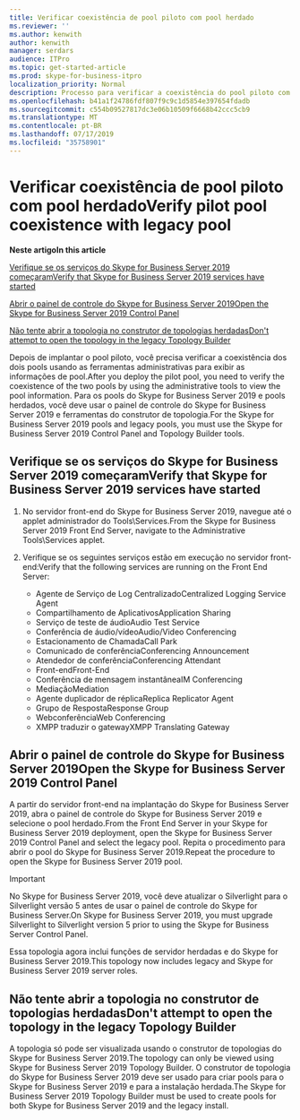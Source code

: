```yaml
---
title: Verificar coexistência de pool piloto com pool herdado
ms.reviewer: ''
ms.author: kenwith
author: kenwith
manager: serdars
audience: ITPro
ms.topic: get-started-article
ms.prod: skype-for-business-itpro
localization_priority: Normal
description: Processo para verificar a coexistência do pool piloto com o pool herdado.
ms.openlocfilehash: b41a1f24786fdf807f9c9c1d5854e397654fdadb
ms.sourcegitcommit: c554b09527817dc3e06b10509f6668b42ccc5cb9
ms.translationtype: MT
ms.contentlocale: pt-BR
ms.lasthandoff: 07/17/2019
ms.locfileid: "35758901"
---
```

# <a name="verify-pilot-pool-coexistence-with-legacy-pool"></a><span data-ttu-id="6c327-103">Verificar coexistência de pool piloto com pool herdado</span><span class="sxs-lookup"><span data-stu-id="6c327-103">Verify pilot pool coexistence with legacy pool</span></span>

 <span data-ttu-id="6c327-104">**Neste artigo**</span><span class="sxs-lookup"><span data-stu-id="6c327-104">**In this article**</span></span>
  
[<span data-ttu-id="6c327-105">Verifique se os serviços do Skype for Business Server 2019 começaram</span><span class="sxs-lookup"><span data-stu-id="6c327-105">Verify that Skype for Business Server 2019 services have started</span></span>](#sectionSection0)
  
[<span data-ttu-id="6c327-106">Abrir o painel de controle do Skype for Business Server 2019</span><span class="sxs-lookup"><span data-stu-id="6c327-106">Open the Skype for Business Server 2019 Control Panel</span></span>](#sectionSection1)
  
[<span data-ttu-id="6c327-107">Não tente abrir a topologia no construtor de topologias herdadas</span><span class="sxs-lookup"><span data-stu-id="6c327-107">Don't attempt to open the topology in the legacy Topology Builder</span></span>](#sectionSection2)
  
<span data-ttu-id="6c327-108">Depois de implantar o pool piloto, você precisa verificar a coexistência dos dois pools usando as ferramentas administrativas para exibir as informações de pool.</span><span class="sxs-lookup"><span data-stu-id="6c327-108">After you deploy the pilot pool, you need to verify the coexistence of the two pools by using the administrative tools to view the pool information.</span></span> <span data-ttu-id="6c327-109">Para os pools do Skype for Business Server 2019 e pools herdados, você deve usar o painel de controle do Skype for Business Server 2019 e ferramentas do construtor de topologia.</span><span class="sxs-lookup"><span data-stu-id="6c327-109">For the Skype for Business Server 2019 pools and legacy pools, you must use the Skype for Business Server 2019 Control Panel and Topology Builder tools.</span></span> 
  
## <a name="verify-that-skype-for-business-server-2019-services-have-started"></a><span data-ttu-id="6c327-110">Verifique se os serviços do Skype for Business Server 2019 começaram</span><span class="sxs-lookup"><span data-stu-id="6c327-110">Verify that Skype for Business Server 2019 services have started</span></span>
<span data-ttu-id="6c327-111"><a name="sectionSection0"> </a></span><span class="sxs-lookup"><span data-stu-id="6c327-111"></span></span>

1. <span data-ttu-id="6c327-112">No servidor front-end do Skype for Business Server 2019, navegue até o applet administrador do Tools\Services.</span><span class="sxs-lookup"><span data-stu-id="6c327-112">From the Skype for Business Server 2019 Front End Server, navigate to the Administrative Tools\Services applet.</span></span>
    
2. <span data-ttu-id="6c327-113">Verifique se os seguintes serviços estão em execução no servidor front-end:</span><span class="sxs-lookup"><span data-stu-id="6c327-113">Verify that the following services are running on the Front End Server:</span></span>

    - <span data-ttu-id="6c327-114">Agente de Serviço de Log Centralizado</span><span class="sxs-lookup"><span data-stu-id="6c327-114">Centralized Logging Service Agent</span></span>
    - <span data-ttu-id="6c327-115">Compartilhamento de Aplicativos</span><span class="sxs-lookup"><span data-stu-id="6c327-115">Application Sharing</span></span>
    - <span data-ttu-id="6c327-116">Serviço de teste de áudio</span><span class="sxs-lookup"><span data-stu-id="6c327-116">Audio Test Service</span></span>
    - <span data-ttu-id="6c327-117">Conferência de áudio/vídeo</span><span class="sxs-lookup"><span data-stu-id="6c327-117">Audio/Video Conferencing</span></span>
    - <span data-ttu-id="6c327-118">Estacionamento de Chamada</span><span class="sxs-lookup"><span data-stu-id="6c327-118">Call Park</span></span>
    - <span data-ttu-id="6c327-119">Comunicado de conferência</span><span class="sxs-lookup"><span data-stu-id="6c327-119">Conferencing Announcement</span></span>
    - <span data-ttu-id="6c327-120">Atendedor de conferência</span><span class="sxs-lookup"><span data-stu-id="6c327-120">Conferencing Attendant</span></span>
    - <span data-ttu-id="6c327-121">Front-end</span><span class="sxs-lookup"><span data-stu-id="6c327-121">Front-End</span></span>
    - <span data-ttu-id="6c327-122">Conferência de mensagem instantânea</span><span class="sxs-lookup"><span data-stu-id="6c327-122">IM Conferencing</span></span>
    - <span data-ttu-id="6c327-123">Mediação</span><span class="sxs-lookup"><span data-stu-id="6c327-123">Mediation</span></span>
    - <span data-ttu-id="6c327-124">Agente duplicador de réplica</span><span class="sxs-lookup"><span data-stu-id="6c327-124">Replica Replicator Agent</span></span>
    - <span data-ttu-id="6c327-125">Grupo de Resposta</span><span class="sxs-lookup"><span data-stu-id="6c327-125">Response Group</span></span>
    - <span data-ttu-id="6c327-126">Webconferência</span><span class="sxs-lookup"><span data-stu-id="6c327-126">Web Conferencing</span></span>
    - <span data-ttu-id="6c327-127">XMPP traduzir o gateway</span><span class="sxs-lookup"><span data-stu-id="6c327-127">XMPP Translating Gateway</span></span>

  
## <a name="open-the-skype-for-business-server-2019-control-panel"></a><span data-ttu-id="6c327-128">Abrir o painel de controle do Skype for Business Server 2019</span><span class="sxs-lookup"><span data-stu-id="6c327-128">Open the Skype for Business Server 2019 Control Panel</span></span>
<span data-ttu-id="6c327-129"><a name="sectionSection1"> </a></span><span class="sxs-lookup"><span data-stu-id="6c327-129"></span></span>

<span data-ttu-id="6c327-130">A partir do servidor front-end na implantação do Skype for Business Server 2019, abra o painel de controle do Skype for Business Server 2019 e selecione o pool herdado.</span><span class="sxs-lookup"><span data-stu-id="6c327-130">From the Front End Server in your Skype for Business Server 2019 deployment, open the Skype for Business Server 2019 Control Panel and select the legacy pool.</span></span> <span data-ttu-id="6c327-131">Repita o procedimento para abrir o pool do Skype for Business Server 2019.</span><span class="sxs-lookup"><span data-stu-id="6c327-131">Repeat the procedure to open the Skype for Business Server 2019 pool.</span></span>
  
> [!IMPORTANT]
> <span data-ttu-id="6c327-132">No Skype for Business Server 2019, você deve atualizar o Silverlight para o Silverlight versão 5 antes de usar o painel de controle do Skype for Business Server.</span><span class="sxs-lookup"><span data-stu-id="6c327-132">On Skype for Business Server 2019, you must upgrade Silverlight to Silverlight version 5 prior to using the Skype for Business Server Control Panel.</span></span> 
  
<span data-ttu-id="6c327-133">Essa topologia agora inclui funções de servidor herdadas e do Skype for Business Server 2019.</span><span class="sxs-lookup"><span data-stu-id="6c327-133">This topology now includes legacy and Skype for Business Server 2019 server roles.</span></span> 

  
## <a name="dont-attempt-to-open-the-topology-in-the-legacy-topology-builder"></a><span data-ttu-id="6c327-134">Não tente abrir a topologia no construtor de topologias herdadas</span><span class="sxs-lookup"><span data-stu-id="6c327-134">Don't attempt to open the topology in the legacy Topology Builder</span></span>
<span data-ttu-id="6c327-135"><a name="sectionSection2"> </a></span><span class="sxs-lookup"><span data-stu-id="6c327-135"></span></span>

<span data-ttu-id="6c327-136">A topologia só pode ser visualizada usando o construtor de topologias do Skype for Business Server 2019.</span><span class="sxs-lookup"><span data-stu-id="6c327-136">The topology can only be viewed using Skype for Business Server 2019 Topology Builder.</span></span> <span data-ttu-id="6c327-137">O construtor de topologia do Skype for Business Server 2019 deve ser usado para criar pools para o Skype for Business Server 2019 e para a instalação herdada.</span><span class="sxs-lookup"><span data-stu-id="6c327-137">The Skype for Business Server 2019 Topology Builder must be used to create pools for both Skype for Business Server 2019 and the legacy install.</span></span>

  

